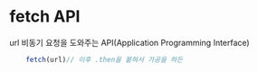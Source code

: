 # fetch API

url 비동기 요청을 도와주는 API(Application Programming Interface)

```javascript
    fetch(url)// 이후 .then을 붙혀서 가공을 하든 
```